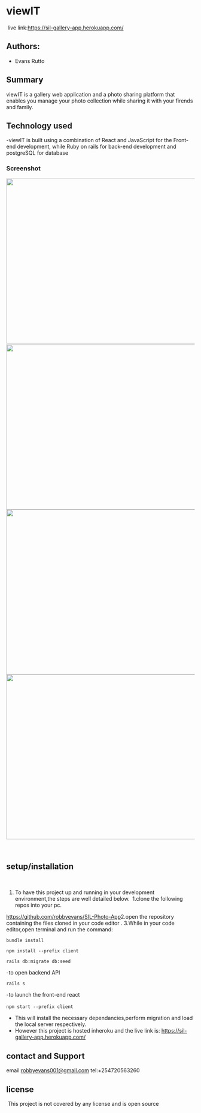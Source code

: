 # viewIT

​
live link:https://sil-gallery-app.herokuapp.com/
​

## Authors:

- Evans Rutto

## Summary
viewIT is a gallery web application and a photo sharing platform  that enables you manage your photo collection while sharing it with your firends and family.


## Technology used

-viewIT is built using a combination of React and JavaScript for the Front-end development, while Ruby on rails for back-end development and postgreSQL for database
​
​

### Screenshot

​
<img src="./client/public/React App(9).png" width="900px" height="440px">
<img src="./client/public/React App(12).png" width="900px" height="440px">
<img src="./client/public/React App(11).png" width="900px" height="440px">
<img src="./client/public/React App(13).png" width="900px" height="440px">

​
​

## setup/installation

​

1. To have this project up and running in your development environment,the steps are well detailed below.
  ​
  1.clone the following repos into your pc.

  https://github.com/robbyevans/SIL-Photo-App
  ​
​
2.open the repository containing the files cloned in your code editor .
​
3.While in your code editor,open terminal and run the command:

```bundle install```

```npm install --prefix client```

```rails db:migrate db:seed```

-to open backend API

```rails s```

-to launch the front-end react

 ```npm start --prefix client```
​
​
- This will install the necessary dependancies,perform migration and load the local server respectively.
​
- However this project is hosted inheroku and the live link is:
  https://sil-gallery-app.herokuapp.com/
​
​
## contact and Support
email:robbyevans001@gmail.com
tel:+254720563260
​
## license
​
This project is not covered by any license and is open source
